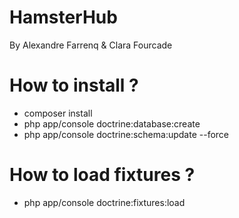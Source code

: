 HamsterHub
==========
By Alexandre Farrenq & Clara Fourcade

# How to install ?
- composer install
- php app/console doctrine:database:create
- php app/console doctrine:schema:update --force

# How to load fixtures ?
- php app/console doctrine:fixtures:load